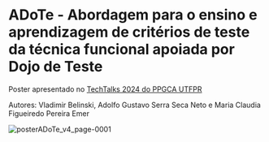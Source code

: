 # ADoTe - Abordagem para o ensino e aprendizagem de critérios de teste da técnica funcional apoiada por Dojo de Teste

Poster apresentado no [TechTalks 2024 do PPGCA UTFPR](https://www.utfpr.edu.br/campus/curitiba/agenda-eventos/techtalks-2024-inovacao-e-pesquisa-em-computacao-na-era-digital#:~:text=O%20evento%20ser%C3%A1%20realizado%20na,e%20diversos%20setores%20da%20sociedade.)

Autores: Vladimir Belinski, Adolfo Gustavo Serra Seca Neto e Maria Claudia Figueiredo Pereira Emer


![posterADoTe_v4_page-0001](https://github.com/user-attachments/assets/5153afeb-ff8b-4e84-a959-fa211305608b)


